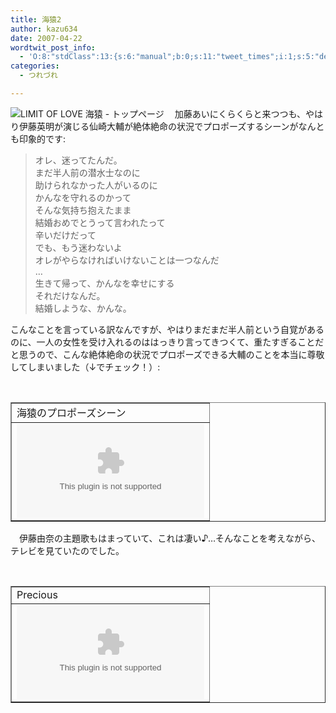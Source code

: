 ```yaml
---
title: 海猿2
author: kazu634
date: 2007-04-22
wordtwit_post_info:
  - 'O:8:"stdClass":13:{s:6:"manual";b:0;s:11:"tweet_times";i:1;s:5:"delay";i:0;s:7:"enabled";i:1;s:10:"separation";s:2:"60";s:7:"version";s:3:"3.7";s:14:"tweet_template";b:0;s:6:"status";i:2;s:6:"result";a:0:{}s:13:"tweet_counter";i:2;s:13:"tweet_log_ids";a:1:{i:0;i:2907;}s:9:"hash_tags";a:0:{}s:8:"accounts";a:1:{i:0;s:7:"kazu634";}}'
categories:
  - つれづれ

---
```

<div class="section">
<p>
<a href="http://www.umizaru.jp/" onclick="__gaTracker('send', 'event', 'outbound-article', 'http://www.umizaru.jp/', '');" target="_blank"><img align="left" alt="LIMIT OF LOVE 海猿 - トップページ" src="http://img.simpleapi.net/small/http://www.umizaru.jp/" border="0" /></a>
</p>
  
<p>
    　加藤あいにくらくらと来つつも、やはり伊藤英明が演じる仙崎大輔が絶体絶命の状況でプロポーズするシーンがなんとも印象的です:
</p>
  
<blockquote>
<p>
      オレ、迷ってたんだ。<br />まだ半人前の潜水士なのに<br />助けられなかった人がいるのに<br />かんなを守れるのかって<br />そんな気持ち抱えたまま<br />結婚おめでとうって言われたって<br />辛いだけだって<br />でも、もう迷わないよ<br />オレがやらなければいけないことは一つなんだ<br />…<br />生きて帰って、かんなを幸せにする<br />それだけなんだ。<br />結婚しような、かんな。
</p>
</blockquote>
  
<p>
    こんなことを言っている訳なんですが、やはりまだまだ半人前という自覚があるのに、一人の女性を受け入れるのははっきり言ってきつくて、重たすぎることだと思うので、こんな絶体絶命の状況でプロポーズできる大輔のことを本当に尊敬してしまいました（↓でチェック！）:
</p>
  
<p>
<center>
<br /> 
      
<table cellspacing="0" cellpadding="2" border="1">
<tr valign="top">
<td>
            海猿のプロポーズシーン
</td>
</tr>
        
<tr valign="top">
<td>
<object height=&#8221;350&#8243; width=&#8221;425&#8243;><param name=&#8221;movie&#8221; value=&#8221;http://www.youtube.com/v/5RSuDPicoA4&#8243;><param name=&#8221;wmode&#8221; value=&#8221;transparent&#8221;><embed src=&#8221;http://www.youtube.com/v/5RSuDPicoA4&#8243; type=&#8221;application/x-shockwave-flash&#8221; wmode=&#8221;transparent&#8221; height=&#8221;350&#8243; width=&#8221;425&#8243;></object>
</td>
</tr>
</table>
      
<p>
</center> 
        
<p>
          　伊藤由奈の主題歌もはまっていて、これは凄い♪…そんなことを考えながら、テレビを見ていたのでした。
</p>
        
<p>
<center>
<br /> 
            
<table cellspacing="0" cellpadding="2" border="1">
<tr valign="top">
<td>
                  Precious
</td>
</tr>
              
<tr valign="top">
<td>
<object height=&#8221;350&#8243; width=&#8221;425&#8243;><param name=&#8221;movie&#8221; value=&#8221;http://www.youtube.com/v/_cmimbc9NYI&#8221;><param name=&#8221;wmode&#8221; value=&#8221;transparent&#8221;><embed src=&#8221;http://www.youtube.com/v/_cmimbc9NYI&#8221; type=&#8221;application/x-shockwave-flash&#8221; wmode=&#8221;transparent&#8221; height=&#8221;350&#8243; width=&#8221;425&#8243;></object>
</td>
</tr>
</table>
            
<p>
</center> </div>
